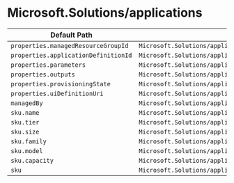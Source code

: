 # Microsoft.Solutions/applications

| Default Path | Alias |
|---|---|
| `properties.managedResourceGroupId` | `Microsoft.Solutions/applications/managedResourceGroupId` |
| `properties.applicationDefinitionId` | `Microsoft.Solutions/applications/applicationDefinitionId` |
| `properties.parameters` | `Microsoft.Solutions/applications/parameters` |
| `properties.outputs` | `Microsoft.Solutions/applications/outputs` |
| `properties.provisioningState` | `Microsoft.Solutions/applications/provisioningState` |
| `properties.uiDefinitionUri` | `Microsoft.Solutions/applications/uiDefinitionUri` |
| `managedBy` | `Microsoft.Solutions/applications/managedBy` |
| `sku.name` | `Microsoft.Solutions/applications/sku.name` |
| `sku.tier` | `Microsoft.Solutions/applications/sku.tier` |
| `sku.size` | `Microsoft.Solutions/applications/sku.size` |
| `sku.family` | `Microsoft.Solutions/applications/sku.family` |
| `sku.model` | `Microsoft.Solutions/applications/sku.model` |
| `sku.capacity` | `Microsoft.Solutions/applications/sku.capacity` |
| `sku` | `Microsoft.Solutions/applications/sku` |

